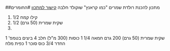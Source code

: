 ##מתכון להכנת רולדת שמרים "כמו קראנץ" שוקולד חלבה 
[קישור למתכון](http://www.carine.co.il/page_205)
#החומרים
1. 1/2 קילו קמח
2. 1/2 שקית שמרית (50 גרם)
3. 

1 שקית שמרית (50 גרם)
200 גרם חמאה 
1/4 1 כוסות (300 מ"ל) חלב
4 ביצים בטמפ' החדר
3/4 כוס סוכר
1 כפית מלח


